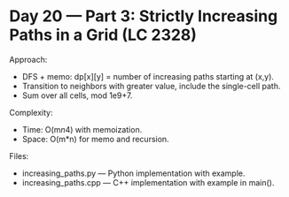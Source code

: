 # Day 20 — Part 3: Strictly Increasing Paths in a Grid (LC 2328)

Approach:
- DFS + memo: dp[x][y] = number of increasing paths starting at (x,y).
- Transition to neighbors with greater value, include the single-cell path.
- Sum over all cells, mod 1e9+7.

Complexity:
- Time: O(m*n*4) with memoization.
- Space: O(m*n) for memo and recursion.

Files:
- increasing_paths.py — Python implementation with example.
- increasing_paths.cpp — C++ implementation with example in main().

